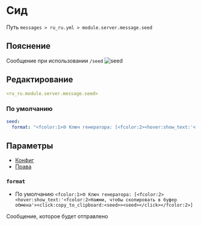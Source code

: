 # Сид
Путь `messages > ru_ru.yml > module.server.message.seed`

## Пояснение
Сообщение при использовании `/seed`
![seed](/seed.png)

## Редактирование
```yaml
<ru_ru.module.server.message.seed>
```

### По умолчанию
```yaml
seed:
  format: "<fcolor:1>🌐 Ключ генератора: [<fcolor:2><hover:show_text:'<fcolor:2>Нажми, чтобы скопировать в буфер обмена'><click:copy_to_clipboard:<seed>><seed></click></fcolor:2>]"
```

## Параметры

- [Конфиг](/ru/config/module/server/message/seed/)
- [Права](/ru/permissions/module/server/message/seed/)

### `format`
- По умолчанию `<fcolor:1>🌐 Ключ генератора: [<fcolor:2><hover:show_text:'<fcolor:2>Нажми, чтобы скопировать в буфер обмена'><click:copy_to_clipboard:<seed>><seed></click></fcolor:2>]`

Сообщение, которое будет отправлено
